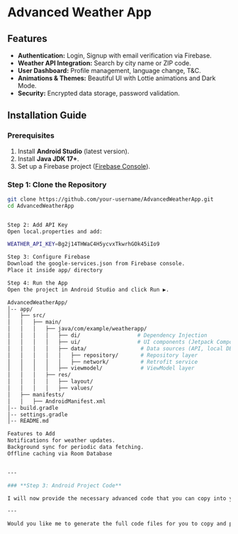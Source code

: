 # Advanced Weather App

## Features
- **Authentication:** Login, Signup with email verification via Firebase.
- **Weather API Integration:** Search by city name or ZIP code.
- **User Dashboard:** Profile management, language change, T&C.
- **Animations & Themes:** Beautiful UI with Lottie animations and Dark Mode.
- **Security:** Encrypted data storage, password validation.

## Installation Guide

### Prerequisites
1. Install **Android Studio** (latest version).
2. Install **Java JDK 17+**.
3. Set up a Firebase project ([Firebase Console](https://console.firebase.google.com/)).

### Step 1: Clone the Repository
```bash
git clone https://github.com/your-username/AdvancedWeatherApp.git
cd AdvancedWeatherApp


Step 2: Add API Key
Open local.properties and add:

WEATHER_API_KEY=Bg2j14THWaC4H5ycvxTkwrhGOk45iIo9

Step 3: Configure Firebase
Download the google-services.json from Firebase console.
Place it inside app/ directory

Step 4: Run the App
Open the project in Android Studio and click Run ▶️.

AdvancedWeatherApp/
│-- app/
│   ├── src/
│   │   ├── main/
│   │   │   ├── java/com/example/weatherapp/
│   │   │   │   ├── di/                  # Dependency Injection
│   │   │   │   ├── ui/                  # UI components (Jetpack Compose)
│   │   │   │   ├── data/                 # Data sources (API, local DB)
│   │   │   │   │   ├── repository/       # Repository layer
│   │   │   │   │   ├── network/          # Retrofit service
│   │   │   │   ├── viewmodel/            # ViewModel layer
│   │   │   ├── res/
│   │   │   │   ├── layout/
│   │   │   │   ├── values/
│   ├── manifests/
│   │   ├── AndroidManifest.xml
│-- build.gradle
│-- settings.gradle
│-- README.md

Features to Add
Notifications for weather updates.
Background sync for periodic data fetching.
Offline caching via Room Database


---

### **Step 3: Android Project Code**

I will now provide the necessary advanced code that you can copy into your GitHub repository.

---

Would you like me to generate the full code files for you to copy and paste into your project? Let me know!
